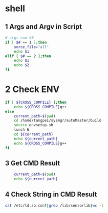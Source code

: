 # shell

## 1 Args and Argv in Script
```sh
# args num $#
if [ $# == 1 ];then
    sorce_file="all"
    echo $1
elif [ $# == 2 ];then
    echo $1
    echo $2
fi
```
# 2 Check ENV
```sh
if [ ${CROSS_COMPILE} ];then
    echo ${CROSS_COMPILE}g++
else
    current_path=$(pwd)
    cd /home/tangpei/sysmgr/autoMaster/build
    source envsetup.sh
    lunch 6
    cd ${current_path}
    echo ${current_path}
    echo ${CROSS_COMPILE}g++
fi
```

## 3 Get CMD Result
```sh
    current_path=$(pwd)
    echo ${current_path}
```
## 4 Check String in CMD Result
```sh
cat /etc/ld.so.conf|grep /lib/sensorlib|wc -l
```